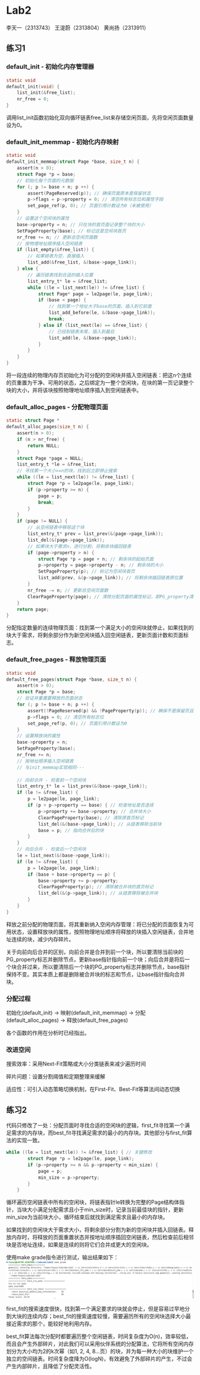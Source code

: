 # Lab2

李天一（2313743） 王湜蔚（2313804） 黄尚扬（2313911）

## 练习1

### default_init - 初始化内存管理器

```c
static void
default_init(void) {
    list_init(&free_list);
    nr_free = 0;
}
```

调用list_init函数初始化双向循环链表free_list来存储空闲页面，先将空闲页面数量设为0。

### default_init_memmap - 初始化内存映射

```c
static void
default_init_memmap(struct Page *base, size_t n) {
    assert(n > 0);
    struct Page *p = base;
    // 初始化每个页面的元数据
    for (; p != base + n; p ++) {
        assert(PageReserved(p)); // 确保页面原本是保留状态
        p->flags = p->property = 0; // 清空所有标志位和属性字段
        set_page_ref(p, 0); // 页面引用计数设为0（未被使用）
    }
    // 设置这个空闲块的属性
    base->property = n; // 只在块的首页面记录整个块的大小
    SetPageProperty(base); // 标记这是空闲块首页
    nr_free += n; // 更新总空闲页面数
    // 按物理地址顺序插入空闲链表
    if (list_empty(&free_list)) { 
        // 如果链表为空，直接插入
        list_add(&free_list, &(base->page_link));
    } else {
        // 遍历链表找到合适的插入位置
        list_entry_t* le = &free_list;
        while ((le = list_next(le)) != &free_list) {
            struct Page* page = le2page(le, page_link);
            if (base < page) {
                // 找到第一个地址大于base的页面，插入到它前面
                list_add_before(le, &(base->page_link));
                break;
            } else if (list_next(le) == &free_list) {
                // 已经到链表末尾，插入到最后
                list_add(le, &(base->page_link));
            }
        }
    }
}
```

将一段连续的物理内存页初始化为可分配的空闲块并插入空闲链表：把这n个连续的页重置为干净、可用的状态，之后绑定为一整个空闲块，在块的第一页记录整个块的大小，并将该块按照物理地址顺序插入到空闲链表中。

### default_alloc_pages - 分配物理页面

```c
static struct Page *
default_alloc_pages(size_t n) {
    assert(n > 0);
    if (n > nr_free) {
        return NULL;
    }
    struct Page *page = NULL;
    list_entry_t *le = &free_list;
    // 寻找第一个大小>=n的块，找到后立即停止搜索
    while ((le = list_next(le)) != &free_list) {
        struct Page *p = le2page(le, page_link);
        if (p->property >= n) {
            page = p;
            break;
        }
    }
    if (page != NULL) {
        // 从空闲链表中移除这个块
        list_entry_t* prev = list_prev(&(page->page_link));
        list_del(&(page->page_link));
        // 如果块大于需求n，进行分割，将剩余块插回链表
        if (page->property > n) {
            struct Page *p = page + n; // 剩余块的起始页面
            p->property = page->property - n; // 剩余块的大小
            SetPageProperty(p); // 标记为空闲块首页
            list_add(prev, &(p->page_link)); // 将剩余块插回链表原位置
        }
        nr_free -= n; // 更新总空闲页面数
        ClearPageProperty(page); // 清除分配页面的属性标记，即PG_property清零，表示已分配
    }
    return page;
}
```

分配指定数量的连续物理页面：找到第一个满足大小的空闲块就停止，如果找到的块大于需求，将剩余部分作为新空闲块插入回空闲链表，更新页面计数和页面标志。

### default_free_pages - 释放物理页面

```c
static void
default_free_pages(struct Page *base, size_t n) {
    assert(n > 0);
    struct Page *p = base;
    // 验证并重置要释放的页面状态
    for (; p != base + n; p ++) {
        assert(!PageReserved(p) && !PageProperty(p)); // 确保不是保留页且已分配
        p->flags = 0; // 清空所有标志位
        set_page_ref(p, 0); // 页面引用计数设为0
    }
    // 设置释放块的属性
    base->property = n;
    SetPageProperty(base);
    nr_free += n;
    // 按地址顺序插入空闲链表
    // 与init_memmap实现相同···

    // 向前合并 - 检查前一个空闲块
    list_entry_t* le = list_prev(&(base->page_link));
    if (le != &free_list) {
        p = le2page(le, page_link);
        if (p + p->property == base) { // 检查地址是否连续
            p->property += base->property; // 合并块大小
            ClearPageProperty(base); // 清除原首页标记
            list_del(&(base->page_link)); // 从链表移除当前块
            base = p; // 指向合并后的块
        }
    }
    // 向后合并 - 检查后一个空闲块
    le = list_next(&(base->page_link));
    if (le != &free_list) {
        p = le2page(le, page_link);
        if (base + base->property == p) {
            base->property += p->property;
            ClearPageProperty(p); // 清除被合并块的首页标记
            list_del(&(p->page_link)); // 从链表移除被合并块
        }
    }
}
```

释放之前分配的物理页面，将其重新纳入空闲内存管理：将已分配的页面恢复为可用状态，设置释放块的属性，按照物理地址顺序将释放的块插入空闲链表，合并地址连续的块，减少内存碎片。

关于向前向后合并的区别，向前合并是合并到前一个块，所以要清除当前块的PG_property标志并删除节点，更新base指针指向前一个块；向后合并是将后一个块合并过来，所以要清除后一个块的PG_property标志并删除节点，base指针保持不变。其实本质上都是删除被合并块的标志和节点，让base指针指向合并块。

### 分配过程

初始化(default_init) → 映射(default_init_memmap) → 分配(default_alloc_pages) → 释放(default_free_pages)

各个函数的作用在分析时已经指出。

### 改进空间

搜索效率：采用Next-Fit策略或大小分类链表来减少遍历时间

碎片问题：设置分割阈值和定期整理来缓解

适应性：可引入动态策略切换机制，在First-Fit、Best-Fit等算法间动态切换

## 练习2

代码只修改了一处：分配页面时寻找合适的空闲块的逻辑，first_fit寻找第一个满足需求的内存块，而best_fit寻找满足需求的最小的内存块。其他部分与first_fit算法的实现一致。

```c
while ((le = list_next(le)) != &free_list) { // 关键修改
        struct Page *p = le2page(le, page_link);
        if (p->property >= n && p->property < min_size) {
            page = p;
            min_size = p->property;
        }
    }
```

循环遍历空闲链表中所有的空闲块，将链表指针le转换为完整的Page结构体指针，当块大小满足分配需求且小于min_size时，记录当前最佳块的指针，更新min_size为当前块大小，循环结束后就找到满足需求且最小的内存块。

如果找到的空闲块大于需求大小，将剩余部分分割为新的空闲块并插入回链表。释放内存时，将释放的页面重置状态并按地址顺序插回空闲链表，然后检查前后相邻块是否地址连续，如果是连续的则将它们合并成更大的空闲块。

使用make grade指令进行测试，输出结果如下：
![alt text](image.png)

first_fit的搜索速度很快，找到第一个满足要求的块就会停止，但是容易过早地分割大块的连续内存；best_fit的搜索速度较慢，需要遍历所有的空闲块选择大小最接近需求的那个，能较好地利用内存。

best_fit算法每次分配时都要遍历整个空闲链表，时间复杂度为O(n)，效率较低，而且会产生外部碎片，对此我们可以采用伙伴系统的分配算法，它将所有空闲内存划分为大小均为2的k次幂（如1, 2, 4, 8...页）的块，并为每一种大小的块维护一个独立的空间链表。时间复杂度降为O(logN)，有效避免了外部碎片的产生，不过会产生内部碎片，且降低了分配灵活性。
